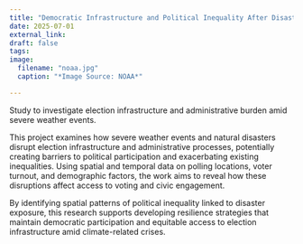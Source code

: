 ```yaml
---
title: "Democratic Infrastructure and Political Inequality After Disaster"
date: 2025-07-01
external_link: 
draft: false
tags:
image: 
  filename: "noaa.jpg"
  caption: "*Image Source: NOAA*"

---
```


Study to investigate election infrastructure and administrative burden amid severe weather events. 

<!--more-->

This project examines how severe weather events and natural disasters disrupt election infrastructure and administrative processes, potentially creating barriers to political participation and exacerbating existing inequalities. Using spatial and temporal data on polling locations, voter turnout, and demographic factors, the work aims to reveal how these disruptions affect access to voting and civic engagement.

By identifying spatial patterns of political inequality linked to disaster exposure, this research supports developing resilience strategies that maintain democratic participation and equitable access to election infrastructure amid climate-related crises.
